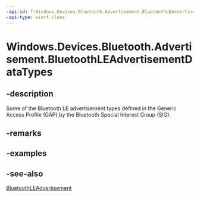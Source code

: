 ----api-id: T:Windows.Devices.Bluetooth.Advertisement.BluetoothLEAdvertisementDataTypes
-api-type: winrt class
---<!-- Class syntax.public class BluetoothLEAdvertisementDataTypes --># Windows.Devices.Bluetooth.Advertisement.BluetoothLEAdvertisementDataTypes## -descriptionSome of the Bluetooth LE advertisement types defined in the Generic Access Profile (GAP) by the Bluetooth Special Interest Group (SIG).## -remarks## -examples## -see-also[BluetoothLEAdvertisement](bluetoothleadvertisement.md)